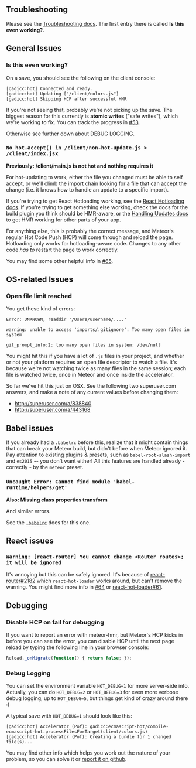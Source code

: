 ## Troubleshooting

Please see the [Troubleshooting docs](docs/Troubleshooting.md).  The first
entry there is called **Is this even working?**.

## General Issues

### Is this even working?

On a save, you should see the following on the client console:

```
[gadicc:hot] Connected and ready.
[gadicc:hot] Updating ["/client/colors.js"]
[gadicc:hot] Skipping HCP after successful HMR
```

If you're not seeing that, probably we're not picking up the save.  The
biggest reason for this currently is **atomic writes** ("safe writes"),
which we're working to fix.  You can track the progress in
[#53](https://github.com/gadicc/meteor-hmr/issues/53).

Otherwise see further down about DEBUG LOGGING.

### `No hot.accept() in /client/non-hot-update.js > /client/index.jsx`

**Previously: /client/main.js is not hot and nothing requires it**

For hot-updating to work, either the file you changed must be able to
self accept, or we'll climb the import chain looking for a file that
can accept the change (i.e. it knows how to handle an update to a specific
import).

If you're trying to get React Hotloading working, see the
[React Hotloading docs](docs/React_Hotloading.md).  If you're trying to get
something else working, check the docs for the build plugin you think should
be HMR-aware, or the [Handling Updates docs](docs/Handling_Updates.md) to
get HMR working for other parts of your app.

For anything else, this is probably the correct message, and Meteor's regular
Hot Code Push (HCP) will come through and reload the page.  Hotloading only
works for hotloading-aware code.  Changes to any other code *has to* restart
the page to work correctly.

You may find some other helpful info in
[#65](https://github.com/gadicc/meteor-hmr/issues/65).

## OS-related Issues

### Open file limit reached

You get these kind of errors:

```
Error: UNKNOWN, readdir '/Users/username/....'

warning: unable to access 'imports/.gitignore': Too many open files in system

git_prompt_info:2: too many open files in system: /dev/null
```

You might hit this if you have a lot of `.js` files in your project, and
whether or not your platform requires an open file descriptor to watch a
file.  It's because we're not watching twice as many files in the same
session; each file is watched twice, once in Meteor and once inside the
accelerator.

So far we've hit this just on OSX.  See the following two superuser.com
answers, and make a note of any current values before changing them:

* http://superuser.com/a/838840
* http://superuser.com/a/443168

## Babel issues

If you already had a `.babelrc` before this, realize that it might contain
things that can break your Meteor build, but didn't before when Meteor ignored
it.  Pay attention to existing plugins & presets, such as `babel-root-slash-import`
and `es2015` -- you don't want either!  All this features are handled already -
correctly - by the `meteor` preset.

### `Uncaught Error: Cannot find module 'babel-runtime/helpers/get'`

**Also: Missing class properties transform**

And similar errors.

See the [`.babelrc`](babelrc.md) docs for this one.

## React issues

### `Warning: [react-router] You cannot change <Router routes>; it will be ignored`

It's annoying but this can be safely ignored.  It's because of
[react-router#2182](https://github.com/reactjs/react-router/issues/2182) which
`react-hot-loader` works around, but can't remove the warning.  You might
find more info in [#64](https://github.com/gadicc/meteor-hmr/issues/64) or
[react-hot-loader#61](https://github.com/gaearon/react-hot-boilerplate/pull/61).

## Debugging

### Disable HCP on fail for debugging

If you want to report an error with meteor-hmr, but Meteor's HCP
kicks in before you can see the error, you can disable HCP until the next
page reload by typing the following line in your browser console:

```js
Reload._onMigrate(function() { return false; });
```

### Debug Logging

You can set the environment variable `HOT_DEBUG=1` for more server-side info.
Actually, you can do `HOT_DEBUG=2` or `HOT_DEBUG=3` for even more verbose
debug logging, up to `HOT_DEBUG=5`, but things get kind of crazy around there
:)

A typical save with `HOT_DEBUG=1` should look like this:

```
[gadicc:hot] Accelerator (Pof): gadicc:ecmascript-hot/compile-ecmascript-hot.processFilesForTarget(client/colors.js)
[gadicc:hot] Accelerator (Pof): Creating a bundle for 1 changed file(s)...
```

You may find other info which helps you work out the nature of your problem,
so you can solve it or
[report it on github](https://github.com/gadicc/meteor-hmr/issues/new).
